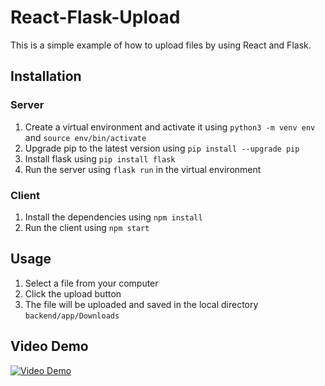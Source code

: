 # React-Flask-Upload

This is a simple example of how to upload files by using React and Flask.

## Installation

### Server

1. Create a virtual environment and activate it using `python3 -m venv env` and `source env/bin/activate`
2. Upgrade pip to the latest version using `pip install --upgrade pip`
3. Install flask using `pip install flask`
4. Run the server using `flask run` in the virtual environment

### Client

1. Install the dependencies using `npm install`
2. Run the client using `npm start`

## Usage

1. Select a file from your computer
2. Click the upload button
3. The file will be uploaded and saved in the local directory `backend/app/Downloads`

## Video Demo

[![Video Demo](https://img.youtube.com/vi/NrGPauj4WgA/0.jpg)](https://www.youtube.com/watch?v=NrGPauj4WgA)
